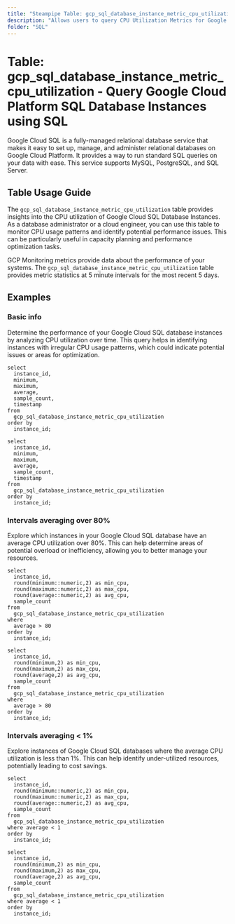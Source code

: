 ```yaml
---
title: "Steampipe Table: gcp_sql_database_instance_metric_cpu_utilization - Query Google Cloud Platform SQL Database Instances using SQL"
description: "Allows users to query CPU Utilization Metrics for Google Cloud Platform SQL Database Instances. This provides insights into the CPU usage patterns and potential performance bottlenecks."
folder: "SQL"
---
```


# Table: gcp_sql_database_instance_metric_cpu_utilization - Query Google Cloud Platform SQL Database Instances using SQL

Google Cloud SQL is a fully-managed relational database service that makes it easy to set up, manage, and administer relational databases on Google Cloud Platform. It provides a way to run standard SQL queries on your data with ease. This service supports MySQL, PostgreSQL, and SQL Server.

## Table Usage Guide

The `gcp_sql_database_instance_metric_cpu_utilization` table provides insights into the CPU utilization of Google Cloud SQL Database Instances. As a database administrator or a cloud engineer, you can use this table to monitor CPU usage patterns and identify potential performance issues. This can be particularly useful in capacity planning and performance optimization tasks.

GCP Monitoring metrics provide data about the performance of your systems. The `gcp_sql_database_instance_metric_cpu_utilization` table provides metric statistics at 5 minute intervals for the most recent 5 days.

## Examples

### Basic info
Determine the performance of your Google Cloud SQL database instances by analyzing CPU utilization over time. This query helps in identifying instances with irregular CPU usage patterns, which could indicate potential issues or areas for optimization.

```sql+postgres
select
  instance_id,
  minimum,
  maximum,
  average,
  sample_count,
  timestamp
from
  gcp_sql_database_instance_metric_cpu_utilization
order by
  instance_id;
```

```sql+sqlite
select
  instance_id,
  minimum,
  maximum,
  average,
  sample_count,
  timestamp
from
  gcp_sql_database_instance_metric_cpu_utilization
order by
  instance_id;
```

### Intervals averaging over 80%
Explore which instances in your Google Cloud SQL database have an average CPU utilization over 80%. This can help determine areas of potential overload or inefficiency, allowing you to better manage your resources.

```sql+postgres
select
  instance_id,
  round(minimum::numeric,2) as min_cpu,
  round(maximum::numeric,2) as max_cpu,
  round(average::numeric,2) as avg_cpu,
  sample_count
from
  gcp_sql_database_instance_metric_cpu_utilization
where
  average > 80
order by
  instance_id;
```

```sql+sqlite
select
  instance_id,
  round(minimum,2) as min_cpu,
  round(maximum,2) as max_cpu,
  round(average,2) as avg_cpu,
  sample_count
from
  gcp_sql_database_instance_metric_cpu_utilization
where
  average > 80
order by
  instance_id;
```

### Intervals averaging < 1%
Explore instances of Google Cloud SQL databases where the average CPU utilization is less than 1%. This can help identify under-utilized resources, potentially leading to cost savings.

```sql+postgres
select
  instance_id,
  round(minimum::numeric,2) as min_cpu,
  round(maximum::numeric,2) as max_cpu,
  round(average::numeric,2) as avg_cpu,
  sample_count
from
  gcp_sql_database_instance_metric_cpu_utilization
where average < 1
order by
  instance_id;
```

```sql+sqlite
select
  instance_id,
  round(minimum,2) as min_cpu,
  round(maximum,2) as max_cpu,
  round(average,2) as avg_cpu,
  sample_count
from
  gcp_sql_database_instance_metric_cpu_utilization
where average < 1
order by
  instance_id;
```
